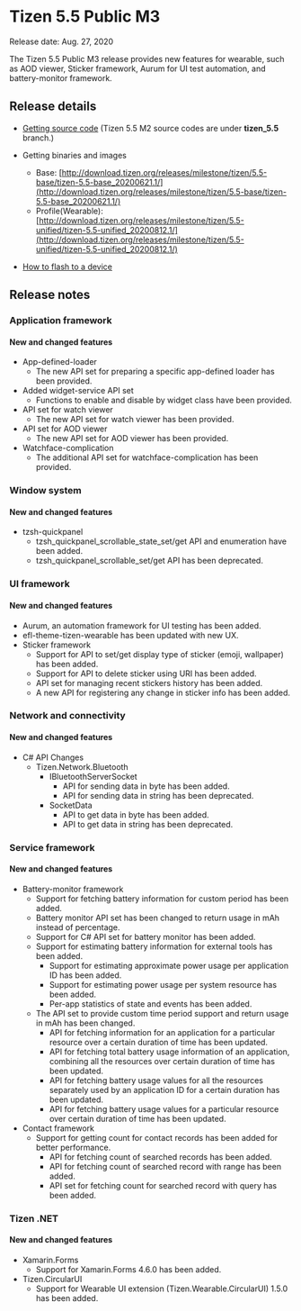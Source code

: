 # Tizen 5.5 Public M3

Release date: Aug. 27, 2020


The Tizen 5.5 Public M3 release provides new features for wearable, such as AOD viewer, Sticker framework, Aurum for UI test automation, and battery-monitor framework.


## Release details

- [Getting source code](http://review.tizen.org/git/) (Tizen 5.5 M2 source codes are under **tizen_5.5** branch.)

- Getting binaries and images

  - Base: [http://download.tizen.org/releases/milestone/tizen/5.5-base/tizen-5.5-base_20200621.1/](http://download.tizen.org/releases/milestone/tizen/5.5-base/tizen-5.5-base_20200621.1/)
  - Profile(Wearable): [http://download.tizen.org/releases/milestone/tizen/5.5-unified/tizen-5.5-unified_20200812.1/](http://download.tizen.org/releases/milestone/tizen/5.5-unified/tizen-5.5-unified_20200812.1/)

- [How to flash to a device](../developing/flashing.md)


## Release notes

### Application framework

#### New and changed features

- App-defined-loader
  - The new API set for preparing a specific app-defined loader has been provided.
- Added widget-service API set
  - Functions to enable and disable by widget class have been provided.
- API set for watch viewer
  - The new API set for watch viewer has been provided.
- API set for AOD viewer
  - The new API set for AOD viewer has been provided.
- Watchface-complication
  - The additional API set for watchface-complication has been provided.


### Window system

#### New and changed features

- tzsh-quickpanel
  - tzsh_quickpanel_scrollable_state_set/get API and enumeration have been added.
  - tzsh_quickpanel_scrollable_set/get API has been deprecated.


### UI framework

#### New and changed features

- Aurum, an automation framework for UI testing has been added.
- efl-theme-tizen-wearable has been updated with new UX.
- Sticker framework
  - Support for API to set/get display type of sticker (emoji, wallpaper) has been added.
  - Support for API to delete sticker using URI has been added.
  - API set for managing recent stickers history has been added.
  - A new API for registering any change in sticker info has been added.


### Network and connectivity

#### New and changed features

- C# API Changes
  - Tizen.Network.Bluetooth
    - IBluetoothServerSocket
      - API for sending data in byte has been added.
      - API for sending data in string has been deprecated.
    - SocketData
      - API to get data in byte has been added.
      - API to get data in string has been deprecated.


### Service framework

#### New and changed features

- Battery-monitor framework
  - Support for fetching battery information for custom period has been added.
  - Battery monitor API set has been changed to return usage in mAh instead of percentage.
  - Support for C# API set for battery monitor has been added.
  - Support for estimating battery information for external tools has been added.
    - Support for estimating approximate power usage per application ID has been added.
    - Support for estimating power usage per system resource has been added.
    - Per-app statistics of state and events has been added.
  - The API set to provide custom time period support and return usage in mAh has been changed.
    - API for fetching information for an application for a particular resource over a certain duration of time has been updated.
    - API for fetching total battery usage information of an application, combining all the resources over certain duration of time has been updated.
    - API for fetching battery usage values for all the resources separately used by an application ID for a certain duration has been updated.
    - API for fetching battery usage values for a particular resource over certain duration of time has been updated.
- Contact framework
  - Support for getting count for contact records has been added for better performance.
    - API for fetching count of searched records has been added.
    - API for fetching count of searched record with range has been added.
    - API set for fetching count for searched record with query has been added.


### Tizen .NET

#### New and changed features

- Xamarin.Forms
  - Support for Xamarin.Forms 4.6.0 has been added.
- Tizen.CircularUI
  - Support for Wearable UI extension (Tizen.Wearable.CircularUI) 1.5.0 has been added.

